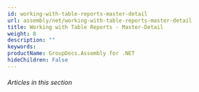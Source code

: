 ```yaml
---
id: working-with-table-reports-master-detail
url: assembly/net/working-with-table-reports-master-detail
title: Working with Table Reports - Master-Detail
weight: 8
description: ""
keywords: 
productName: GroupDocs.Assembly for .NET
hideChildren: False
---
```

###### Articles in this section
